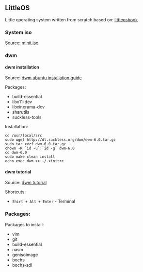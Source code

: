 ## LittleOS
Little operating system written from scratch based on:
[littleosbook](https://github.com/littleosbook/littleosbook/)

### System iso
Source: [minit.iso](http://archive.ubuntu.com/ubuntu/dists/xenial/main/installer-i386/current/images/netboot/mini.iso)

### dwm
#### dwm installation

Source: [dwm ubuntu installation guide](https://cannibalcandy.wordpress.com/2012/04/26/installing-and-configuring-dwm-under-ubuntu/)

Packages:

  + build-essential
  + libx11-dev
  + libxinerama-dev
  + sharutils
  + suckless-tools


Installation:

    cd /usr/local/src
    sudo wget http://dl.suckless.org/dwm/dwm-6.0.tar.gz
    sudo tar xvzf dwm-6.0.tar.gz
    chown -R `id -u`:`id -g` dwm-6.0
    cd dwm-6.0
    sudo make clean install
    echo exec dwm >> ~/.xinitrc

#### dwm tutorial

Source: [dwm tutorial](http://dwm.suckless.org/tutorial)

Shortcuts:

  + `Shirt + Alt + Enter` - Terminal


### Packages:
Packages to install:

  + vim
  + git
  + build-essential
  + nasm
  + genisoimage
  + bochs
  + bochs‐sdl

